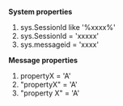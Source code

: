 **System properties**
1. sys.SessionId like '%xxxx%' 
1. sys.SessionId = 'xxxxx' 
1. sys.messageid = 'xxxx'

**Message properties**
1. propertyX = 'A'
1. "propertyX" = 'A'
1. "property X" = 'A'
